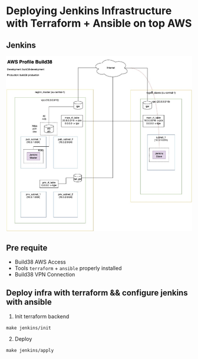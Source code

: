 # Deploying Jenkins Infrastructure with Terraform + Ansible on top AWS

## Jenkins

![Jenkins](./images/Jenkins.jpg)

## Pre requite

- Build38 AWS Access
- Tools `terraform` + `ansible` properly installed
- Build38 VPN Connection

## Deploy infra with terraform && configure jenkins with ansible

1. Init terraform backend
```
make jenkins/init
```

2. Deploy
```
make jenkins/apply
```
